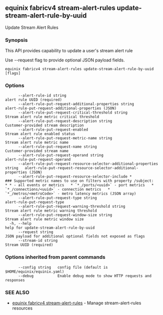 ## equinix fabricv4 stream-alert-rules update-stream-alert-rule-by-uuid

Update Stream Alert Rules

### Synopsis

This API provides capability to update a user's stream alert rule

Use --request flag to provide optional JSON payload fields.

```
equinix fabricv4 stream-alert-rules update-stream-alert-rule-by-uuid [flags]
```

### Options

```
      --alert-rule-id string                                                    alert rule UUID (required)
      --alert-rule-put-request-additional-properties string                     alert-rule-put-request-additional-properties (JSON)
      --alert-rule-put-request-critical-threshold string                        Stream alert rule metric critical threshold
      --alert-rule-put-request-description string                               Customer-provided stream description
      --alert-rule-put-request-enabled                                          Stream alert rule enabled status
      --alert-rule-put-request-metric-name string                               Stream alert rule metric name
      --alert-rule-put-request-name string                                      Customer-provided stream name
      --alert-rule-put-request-operand string                                   alert-rule-put-request-operand
      --alert-rule-put-request-resource-selector-additional-properties string   alert-rule-put-request-resource-selector-additional-properties (JSON)
      --alert-rule-put-request-resource-selector-include *                      ### Supported metric names to use on filters with property /subject:   * * - all events or metrics   * `*_/ports/<uuid>` - port metrics   * `*_/connections/<uuid>` - connection metrics   * `*_/metros/<metroCode>` - metro latency metrics (JSON array)
      --alert-rule-put-request-type string                                      alert-rule-put-request-type
      --alert-rule-put-request-warning-threshold string                         Stream alert rule metric warning threshold
      --alert-rule-put-request-window-size string                               Stream alert rule metric window size
  -h, --help                                                                    help for update-stream-alert-rule-by-uuid
      --request string                                                          JSON payload for additional optional fields not exposed as flags
      --stream-id string                                                        Stream UUID (required)
```

### Options inherited from parent commands

```
      --config string   config file (default is $HOME/equinix/equinix.yaml)
      --debug           Enable debug mode to show HTTP requests and responses
```

### SEE ALSO

* [equinix fabricv4 stream-alert-rules](equinix_fabricv4_stream-alert-rules.md)	 - Manage stream-alert-rules resources

